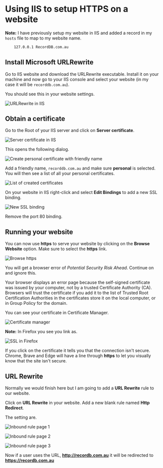 # Using IIS to setup HTTPS on a website

**Note:** I have previously setup my website in IIS and added a record in my ``hosts`` file to map to my website name.

```bash
    127.0.0.1 RecordDB.com.au
```

## Install Microsoft URLRewrite

Go to IIS website and download the URLRewrite executable. Install it on your machine and now go to your IIS console and select your website (in my case it will be ``recorddb.com.au``).

You should see this in your website settings.

![URLRewrite in IIS](assets/images/iis/urlrewrite-in-iis.jpg "URLRewrite in IIS")

## Obtain a certificate

Go to the Root of your IIS server and click on **Server certificate**.

![Server certificate in IIS](assets/images/iis/server-certificate.jpg "Server certificate in IIS")

This opens the following dialog.

![Create personal certificate with friendly name](assets/images/iis/create-self-signed-certificate.jpg "Create personal certificate with friendly name")

Add a friendly name, ``recorddb.com.au`` and make sure **personal** is selected. You will then see a list of all your personal certificates.

![List of created certificates](assets/images/iis/created-certificate.jpg "List of created certificates")

On your website in IIS right-click and select **Edit Bindings** to add a new SSL binding.

![New SSL binding](assets/images/iis/new-ssl-binding.jpg "New SSL binding")

Remove the port 80 binding.

## Running your website

You can now use **https** to serve your website by clicking on the **Browse Website** option. Make sure to select the **https** link.

![Browse https](assets/images/iis/browse-https.jpg "Browse https")

You will get a browser error of *Potential Security Risk Ahead*. Continue on and ignore this.

Your browser displays an error page because the self-signed certificate was issued by your computer, not by a trusted Certificate Authority (CA). Browsers will trust the certificate if you add it to the list of Trusted Root Certification Authorities in the certificates store it on the local computer, or in Group Policy for the domain.

You can see your certificate in Certificate Manager.

![Certificate manager](assets/images/iis/certificate-manager.jpg "Certificate manager")

**Note:** In Firefox you see you link as.

![SSL in Firefox](assets/images/iis/firefox.jpg "SSL in Firefox")

If you click on the certificate it tells you that the connection isn't secure. Chrome, Brave and Edge will have a line through **https** to let you visually know that the site isn't secure.

## URL Rewrite

Normally we would finish here but I am going to add a **URL Rewrite** rule to our website.

Click on **URL Rewrite** in your website. Add a new blank rule named **Http Redirect**.

The setting are.

![Inbound rule page 1](assets/images/iis/edit-inbound-rule-1.jpg "Inbound rule page 1")

![Inbound rule page 2](assets/images/iis/edit-inbound-rule-3.jpg "Inbound rule page 2")

![Inbound rule page 3](assets/images/iis/edit-inbound-rule-2.jpg "Inbound rule page 3")

Now if a user uses the URL, **<http://recordb.com.au>** it will be redirected to **<https://recordb.com.au>**
